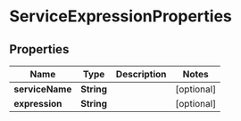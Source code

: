 # ServiceExpressionProperties

## Properties
Name | Type | Description | Notes
------------ | ------------- | ------------- | -------------
**serviceName** | **String** |  |  [optional]
**expression** | **String** |  |  [optional]
